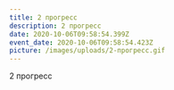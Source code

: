 ```yaml
---
title: 2 прогресс
description: 2 прогресс
date: 2020-10-06T09:58:54.399Z
event_date: 2020-10-06T09:58:54.423Z
picture: /images/uploads/2-прогресс.gif
---
```

2 прогресс
